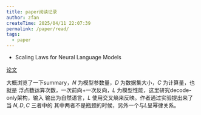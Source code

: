 ```yaml
---
title: paper阅读记录
author: zfan
createTime: 2025/04/11 22:07:39
permalink: /paper/read/
tags:
  - paper
---
```


- Scaling Laws for Neural Language Models

[论文](https://arxiv.org/abs/2001.08361)

大概浏览了一下summary，$N$ 为模型参数量，$D$ 为数据集大小，$C$ 为计算量，也就是
浮点数运算次数，一次前向+一次反向，$L$ 为模型性能，这里研究decode-only架构，输入
输出为自然语言，$L$ 使用交叉熵来反映。作者通过实验提出来了当 $N, D, C$ 三者中的
其中两者不是瓶颈的时候，另外一个与$L$呈幂律关系。

